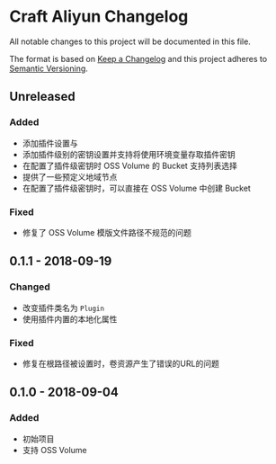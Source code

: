 # Craft Aliyun Changelog

All notable changes to this project will be documented in this file.

The format is based on [Keep a Changelog](http://keepachangelog.com/) and this project adheres to [Semantic Versioning](http://semver.org/).

## Unreleased
### Added
- 添加插件设置与
- 添加插件级别的密钥设置并支持将使用环境变量存取插件密钥
- 在配置了插件级密钥时 OSS Volume 的 Bucket 支持列表选择
- 提供了一些预定义地域节点
- 在配置了插件级密钥时，可以直接在 OSS Volume 中创建 Bucket

### Fixed
- 修复了 OSS Volume 模版文件路径不规范的问题

## 0.1.1 - 2018-09-19
### Changed
- 改变插件类名为 `Plugin`
- 使用插件内置的本地化属性

### Fixed
- 修复在根路径被设置时，卷资源产生了错误的URL的问题

## 0.1.0 - 2018-09-04
### Added
- 初始项目
- 支持 OSS Volume
